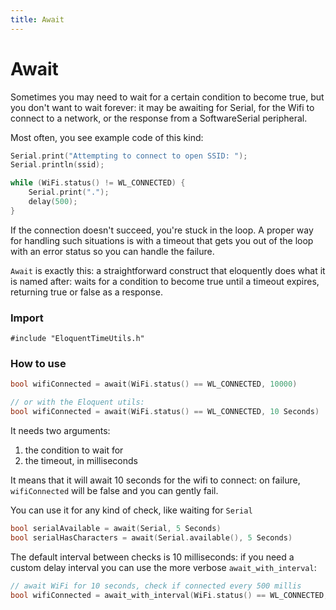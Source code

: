 ```yaml
---
title: Await
---
```


# Await

Sometimes you may need to wait for a certain condition to become true, but you don't want
to wait forever: it may be awaiting for Serial, for the Wifi to connect to a network, or
the response from a SoftwareSerial peripheral.

Most often, you see example code of this kind:

```cpp
Serial.print("Attempting to connect to open SSID: ");
Serial.println(ssid);

while (WiFi.status() != WL_CONNECTED) {
    Serial.print(".");
    delay(500);
}
```

If the connection doesn't succeed, you're stuck in the loop. A proper way for handling
such situations is with a timeout that gets you out of the loop with an error status
so you can handle the failure.

`Await` is exactly this: a straightforward construct that eloquently does what it is named
after: waits for a condition to become true until a timeout expires, returning true or false
as a response.

### Import

```#include "EloquentTimeUtils.h"```

### How to use

```cpp
bool wifiConnected = await(WiFi.status() == WL_CONNECTED, 10000)

// or with the Eloquent utils:
bool wifiConnected = await(WiFi.status() == WL_CONNECTED, 10 Seconds)
```

It needs two arguments:

 1. the condition to wait for
 2. the timeout, in milliseconds

It means that it will await 10 seconds for the wifi to connect: on failure, `wifiConnected`
will be false and you can gently fail.

You can use it for any kind of check, like waiting for `Serial`

```cpp
bool serialAvailable = await(Serial, 5 Seconds)
bool serialHasCharacters = await(Serial.available(), 5 Seconds)
```

The default interval between checks is 10 milliseconds: if you need a custom delay interval
you can use the more verbose `await_with_interval`:

```cpp
// await WiFi for 10 seconds, check if connected every 500 millis
bool wifiConnected = await_with_interval(WiFi.status() == WL_CONNECTED, 10 Seconds, 500 Millis)
```